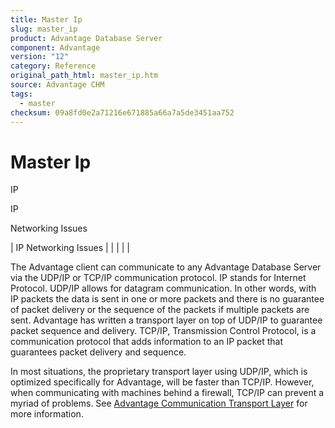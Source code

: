 ```yaml
---
title: Master Ip
slug: master_ip
product: Advantage Database Server
component: Advantage
version: "12"
category: Reference
original_path_html: master_ip.htm
source: Advantage CHM
tags:
  - master
checksum: 09a8fd0e2a71216e671885a66a7a5de3451aa752
---
```


# Master Ip

IP

IP

Networking Issues

| IP  Networking Issues |  |  |  |  |

The Advantage client can communicate to any Advantage Database Server via the UDP/IP or TCP/IP communication protocol. IP stands for Internet Protocol. UDP/IP allows for datagram communication. In other words, with IP packets the data is sent in one or more packets and there is no guarantee of packet delivery or the sequence of the packets if multiple packets are sent. Advantage has written a transport layer on top of UDP/IP to guarantee packet sequence and delivery. TCP/IP, Transmission Control Protocol, is a communication protocol that adds information to an IP packet that guarantees packet delivery and sequence.

In most situations, the proprietary transport layer using UDP/IP, which is optimized specifically for Advantage, will be faster than TCP/IP. However, when communicating with machines behind a firewall, TCP/IP can prevent a myriad of problems. See [Advantage Communication Transport Layer](master_advantage_communication_transport_layer.md) for more information.
